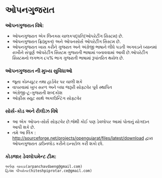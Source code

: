 ﻿# ઓપનગુજરાત
### ઓપનગુજરાત વિષે:

+ ઓપનગુજરાત એક લિનક્સ ચાલકપદ્ધતિ(ઓપરેટીંગ સિસ્ટમ) છે.
+ ઓપનગુજરાત ફ્રિ(મુક્ત) અને ઓપનસોર્સ ઓપરેટીંગ સિસ્ટમ છે.
+ ઓપનગુજરાત ખાસ કરીને ગુજરાત અને અંગ્રેજી ભાષાને લીધે પડતી અગવડને  ધ્યાનમાં રાખીને સંપૂર્ણ ઓપરેટીંગ સિસ્ટમ ગુજરાતી ભાષામાં બનાવવામાં આવી છે.ઓપરેટીંગ સિસ્ટમનો લગભગ ૮૫% ભાગ ગુજરાતી ભાષામાં રૂપાંતરિત થયેલ છે. 


### ઓપનગુજરાત ની મુખ્ય સુવિધાઓ

+ જૂના કોમ્પ્યુટર તથા હાર્ડવેર પર ચાલી શકે 
+ વાપરવામાં ખુબ સરળ અને બધા જરૂરી સોફ્ટવેર પૂર્વ સ્થાપિત
+ અંગ્રેજી-ટૂ-ગુજરાતી શબ્દકોશ
+ ઓફીસ સ્યુટ સાથે અકાઉન્ટિંગ સોફ્ટવેર

### સોર્સ-કોડ અને રીલીઝ વિષે

+ આ એક ઓપન-સોર્સ સોફ્ટવેર છે.જેથી કોઈ પણ ડેવલોપર આમાં પોતાનું યોગદાન આપી શકે છે.
+ તમે આ લિંક : http://sourceforge.net/projects/opengujarat/files/latest/download દ્વારા ઓપનગુજરાત ડાઉનલોડ કરીને ઇન્સ્ટોલ કરી શકો છો.

### કોડજાર ડેવલોપમેન્ટ ટીમ:
    અર્પણ ચાવડા(arpanchavdaeng@gmail.com)
    હિતેશ પીપરોતર(hiteshpiprotar.ce@gmail.com)
